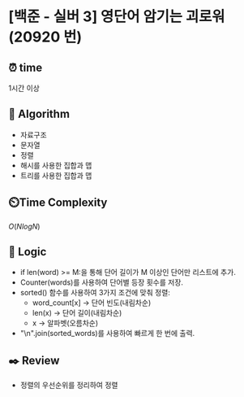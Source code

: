 # [백준 - 실버 3] 영단어 암기는 괴로워 (20920 번)

## ⏰  **time**

1시간 이상

## :pushpin: **Algorithm**

- 자료구조
- 문자열
- 정렬
- 해시를 사용한 집합과 맵
- 트리를 사용한 집합과 맵

## ⏲️**Time Complexity**

$O(NlogN)$

## :round_pushpin: **Logic**

- if len(word) >= M:을 통해 단어 길이가 M 이상인 단어만 리스트에 추가. 
- Counter(words)를 사용하여 단어별 등장 횟수를 저장. 
- sorted() 함수를 사용하여 3가지 조건에 맞춰 정렬:
  - word_count[x] → 단어 빈도(내림차순)
  - len(x) → 단어 길이(내림차순)
  - x → 알파벳(오름차순)
- "\n".join(sorted_words)를 사용하여 빠르게 한 번에 출력.

## :black_nib: **Review**

- 정렬의 우선순위를 정리하여 정렬